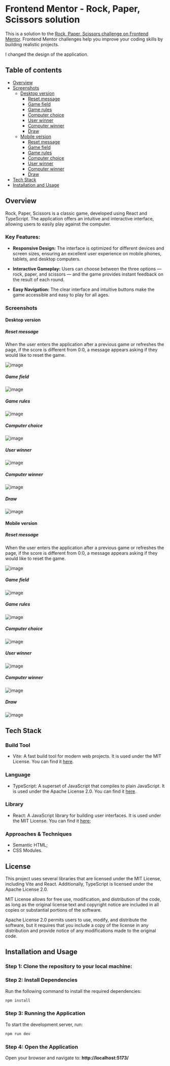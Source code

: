 # Frontend Mentor - Rock, Paper, Scissors solution

This is a solution to the [Rock, Paper, Scissors challenge on Frontend Mentor](https://www.frontendmentor.io/challenges/rock-paper-scissors-game-pTgwgvgH). Frontend Mentor challenges help you improve your coding skills by building realistic projects. 

I changed the design of the application.

## Table of contents

- [Overview](#overview)
- [Screenshots](#screenshots)
  - [Desktop version](#desktop-version)
    - [Reset message](#desktop-reset-message)
    - [Game field](#desktop-game-field)
    - [Game rules](#desktop-game-rules)
    - [Computer choice](#desktop-computer-choice)
    - [User winner](#desktop-user-winner)
    - [Computer winner](#desktop-computer-winner)
    - [Draw](#desktop-draw)
  - [Mobile version](#mobile-version)
    - [Reset message](#mobile-reset-message)
    - [Game field](#mobile-game-field)
    - [Game rules](#mobile-game-rules)
    - [Computer choice](#mobile-computer-choice)
    - [User winner](#mobile-user-winner)
    - [Computer winner](#mobile-computer-winner)
    - [Draw](#mobile-draw)
- [Tech Stack](#tech-stack)
- [Installation and Usage](#installation-and-usage)

## Overview

Rock, Paper, Scissors is a classic game, developed using React and TypeScript. The application offers an intuitive and interactive interface, allowing users to easily play against the computer.

### Key Features:

- **Responsive Design:** The interface is optimized for different devices and screen sizes, ensuring an excellent user experience on mobile phones, tablets, and desktop computers.

- **Interactive Gameplay:** Users can choose between the three options — rock, paper, and scissors — and the game provides instant feedback on the result of each round.

- **Easy Navigation:** The clear interface and intuitive buttons make the game accessible and easy to play for all ages.

### Screenshots

#### Desktop version

##### Reset message
<a id="desktop-reset-message"></a>
When the user enters the application after a previous game or refreshes the page, if the score is different from 0:0, a message appears asking if they would like to reset the game.

![image](https://github.com/user-attachments/assets/faa6a34d-d9aa-4781-a3db-d069dc4ab451)
##### Game field
<a id="desktop-game-field"></a>

![image](https://github.com/user-attachments/assets/26006c5d-7374-4fac-af53-2ab75f883da0)
##### Game rules
<a id="desktop-game-rules"></a>

![image](https://github.com/user-attachments/assets/fefd4148-30f5-455f-80a2-851c059b960c)
##### Computer choice
<a id="desktop-computer-choice"></a>

![image](https://github.com/user-attachments/assets/64f15251-9951-4902-a97b-43b1c5bc2f28)
##### User winner
<a id="desktop-user-winner"></a>

![image](https://github.com/user-attachments/assets/0d830b8d-d13f-45b5-b18f-2cf94d7ab09e)
##### Computer winner
<a id="desktop-computer-winner"></a>

![image](https://github.com/user-attachments/assets/a60fae24-0c86-44f0-a195-93518f629922)
##### Draw
<a id="desktop-draw"></a>

![image](https://github.com/user-attachments/assets/cb11737d-3fb7-4fe6-827a-3e824bd20dd7)

#### Mobile version

##### Reset message
<a id="mobile-reset-message"></a>
When the user enters the application after a previous game or refreshes the page, if the score is different from 0:0, a message appears asking if they would like to reset the game.

![image](https://github.com/user-attachments/assets/08ab9938-fa37-4d93-b89f-3f4034539451)
##### Game field
<a id="mobile-game-field"></a>

![image](https://github.com/user-attachments/assets/1603f3fe-af52-4a61-bfab-f875ec63dcf5)
##### Game rules
<a id="mobile-game-rules"></a>

![image](https://github.com/user-attachments/assets/2757bf60-1066-48c6-bbfe-ce015e304aed)
##### Computer choice
<a id="mobile-computer-choice"></a>

![image](https://github.com/user-attachments/assets/a0476716-2b52-412d-b94b-d64ddb474d8f)
##### User winner
<a id="mobile-user-winner"></a>

![image](https://github.com/user-attachments/assets/5d9f41a4-4bfe-4192-836a-6a1b0a1e3d02)
##### Computer winner
<a id="mobile-computer-winner"></a>

![image](https://github.com/user-attachments/assets/fcfd00f9-b76a-4b9c-9415-a253a7dac2b7)
##### Draw
<a id="mobile-draw"></a>

![image](https://github.com/user-attachments/assets/12cf2c15-7b3a-4932-b26a-f231763dff3f)

## Tech Stack

### Build Tool
- Vite: A fast build tool for modern web projects. It is used under the MIT License. You can find it [here](https://github.com/vitejs/vite/blob/main/LICENSE).

### Language
- TypeScript: A superset of JavaScript that compiles to plain JavaScript. It is used under the Apache License 2.0. You can find it [here](https://github.com/microsoft/TypeScript/blob/main/LICENSE.txt).

### Library
- React: A JavaScript library for building user interfaces. It is used under the MIT License. You can find it [here](https://github.com/facebook/react/blob/main/LICENSE);
  
### Approaches & Techniques
- Semantic HTML;
- CSS Modules.

## License
This project uses several libraries that are licensed under the MIT License, including Vite and React. Additionally, TypeScript is licensed under the Apache License 2.0.

MIT License allows for free use, modification, and distribution of the code, as long as the original license text and copyright notice are included in all copies or substantial portions of the software.

Apache License 2.0 permits users to use, modify, and distribute the software, but it requires that you include a copy of the license in any distribution and provide notice of any modifications made to the original code.

## Installation and Usage
### Step 1: Clone the repository to your local machine:
### Step 2: Install Dependencies
Run the following command to install the required dependencies:

```bash
npm install
```
### Step 3: Running the Application
To start the development server, run:

```bash
npm run dev
```
### Step 4: Open the Application
Open your browser and navigate to: 
**http://localhost:5173/**



